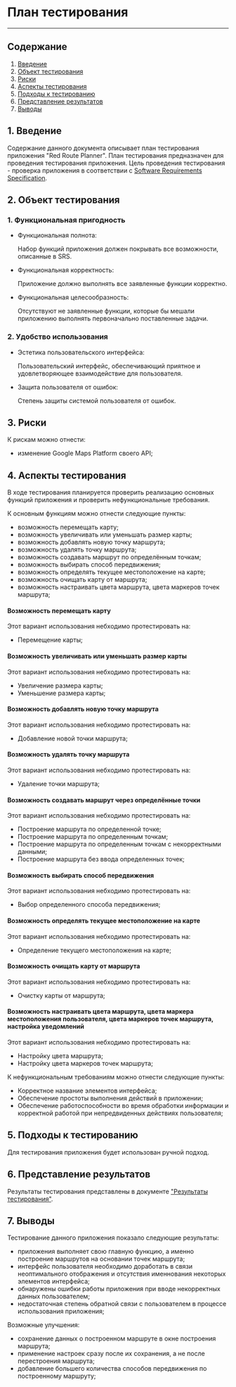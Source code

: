 # План тестирования  
***

## Содержание  
1. [Введение](#1)  
2. [Объект тестирования](#2)  
3. [Риски](#3)  
4. [Аспекты тестирования](#4)  
5. [Подходы к тестированию](#5)  
6. [Представление результатов](#6)  
7. [Выводы](#7)  

## 1. Введение <a name="1"></a>  

Содержание данного документа описывает план тестирования приложения "Red Route Planner". План тестирования предназначен для проведения тестирования приложения. Цель проведения тестирования - проверка приложения в соответствии с [Software Requirements Specification](https://github.com/DzmitryKuhach750503/Red-Route-Planner/blob/master/%D0%94%D0%BE%D0%BA%D1%83%D0%BC%D0%B5%D0%BD%D1%82%D1%8B/SRS.md).

## 2. Объект тестирования <a name="2"></a>  

### 1. Функциональная пригодность
  - Функциональная полнота:  

    Набор функций приложения должен покрывать все возможности, описанные в SRS.
  - Функциональная корректность:  

    Приложение должно выполнять все заявленные функции корректно.
  - Функциональная целесообразность:  

    Отсутствуют не заявленные функции, которые бы мешали приложению выполнять первоначально поставленные задачи.
### 2. Удобство использования
 - Эстетика пользовательского интерфейса:  

    Пользовательский интерфейс, обеспечивающий приятное и удовлетворяющее взаимодействие для пользователя.
 - Защита пользователя от ошибок:  

    Степень защиты системой пользователя от ошибок.

## 3. Риски <a name="3"></a>  

К рискам можно отнести:  
* изменение Google Maps Platform своего API;  

## 4. Аспекты тестирования <a name="4"></a>  

В ходе тестирования планируется проверить реализацию основных функций приложения и проверить нефункциональные требования.

К основным функциям можно отнести следующие пункты:
* возможность перемещать карту;
* возможность увеличивать или уменьшать размер карты;
* возможность добавлять новую точку маршрута;
* возможность удалять точку маршрута;
* возможность создавать маршрут по определённым точкам;
* возможность выбирать способ передвижения;
* возможность определять текущее местоположение на карте;
* возможность очищать карту от маршрута;
* возможность настраивать цвета маршрута, цвета маркеров точек маршрута;

#### Возможность перемещать карту
Этот вариант использования небходимо протестировать на:
* Перемещение карты;

#### Возможность увеличивать или уменьшать размер карты
Этот вариант использования небходимо протестировать на:
* Увеличение размера карты;
* Уменьшение размера карты;

#### Возможность добавлять новую точку маршрута
Этот вариант использования небходимо протестировать на:
* Добавление новой точки маршрута;

#### Возможность удалять точку маршрута
Этот вариант использования небходимо протестировать на:
* Удаление точки маршрута;

#### Возможность создавать маршрут через определённые точки
Этот вариант использования небходимо протестировать на:
* Построение маршрута по определенной точке;
* Построение маршрута по определенным точкам;
* Построение маршрута по определенным точкам с некорректными данными;
* Построение маршрута без ввода определенных точек;

#### Возможность выбирать способ передвижения
Этот вариант использования небходимо протестировать на:
* Выбор определенного способа передвижения;

#### Возможность определять текущее местоположение на карте
Этот вариант использования небходимо протестировать на:
* Определение текущего местоположения на карте;

#### Возможность очищать карту от маршрута
Этот вариант использования небходимо протестировать на:
* Очистку карты от маршрута;

#### Возможность настраивать цвета маршрута, цвета маркера местоположения пользователя, цвета маркеров точек маршрута, настройка уведомлений
Этот вариант использования небходимо протестировать на:
* Настройку цвета маршрута;
* Настройку цвета маркеров точек маршрута;

К нефункциональным требованиям можно отнести следующие пункты:
* Корректное название элементов интерфейса;
* Обеспечение простоты выполнения действий в приложении;
* Обеспечение работоспособности во время обработки информации и корректной работой при непредвиденных действиях пользователя;

## 5. Подходы к тестированию <a name="5"></a>  

Для тестирования приложения будет использован ручной подход.  

## 6. Представление результатов <a name="6"></a>  

Результаты тестирования представлены в документе ["Результаты тестирования"](../Tests/TestResults.md).  

## 7. Выводы <a name="7"></a>  

Тестирование данного приложения показало следующие результаты:
* приложения выполняет свою главную функцию, а именно построение маршрутов на основании точек маршрута;
* интерфейс пользователя необходимо доработать в связи неоптимального отображения и отсутствия именнования некоторых элементов интерфейса;
* обнаружены ошибки работы приложения при вводе некорректных данных пользователем;
* недостаточная степень обратной связи с пользователем в процессе использования приложения;
  
Возможные улучшения:
* сохранение данных о построенном маршруте в окне построения маршрута;
* применение настроек сразу после их сохранения, а не после перестроения маршрута;
* добавление большего количества способов передвижения по построенному маршруту;